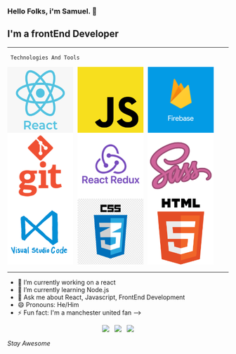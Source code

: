 ### Hello Folks, i'm Samuel.  👋

## I'm a frontEnd Developer
---

```
 Technologies And Tools

```




<img src="https://github.com/oluSammy/oluSammy/blob/master/img/react-log.png?raw=true"
     alt="Markdown Monster icon" width="150" height="150" 
     style="float: left; margin-right: 10px;"
/>

<img src="https://github.com/oluSammy/oluSammy/blob/master/img/js.png?raw=true"
     alt="Markdown Monster icon" width="150" height="150" 
     style="float: left; margin-right: 10px;"
/>
<img src="https://github.com/oluSammy/oluSammy/blob/master/img/firebase%20logo.png?raw=true"
     alt="Markdown Monster icon" width="150" height="150"
     style="float: left; margin-right: 10px;"
/>
<img src="https://github.com/oluSammy/oluSammy/blob/master/img/git%20logo-2.png?raw=true"
     alt="Markdown Monster icon" width="150" height="150"
     style="float: left; margin-right: 10px;"
/>
<img src="https://github.com/oluSammy/oluSammy/blob/master/img/react-redux.png?raw=true"
     alt="Markdown Monster icon" width="150" height="150"
     style="float: left; margin-right: 10px;"
/>

<img src="https://github.com/oluSammy/oluSammy/blob/master/img/sass%20logo.png?raw=true"
     alt="Markdown Monster icon" width="150" height="150"
     style="float: left; margin-right: 10px;"
/>

<img src="https://github.com/oluSammy/oluSammy/blob/master/img/vs%20code.png?raw=true"
     alt="Markdown Monster icon" width="150" height="150"
     style="float: left; margin-right: 10px;"
/>
<img src="https://github.com/oluSammy/oluSammy/blob/master/img/css%20logo-2.png?raw=true"
     alt="Markdown Monster icon" width="150" height="150"
     style="float: left; margin-right: 10px;"
/>

<img src="https://github.com/oluSammy/oluSammy/blob/master/img/html%20logo.png?raw=true"
     alt="Markdown Monster icon" width="150" height="150"
     style=" margin-right: 10px;"
/>

___


- 🔭 I’m currently working on a react 
- 🌱 I’m currently learning Node.js
- 💬 Ask me about React, Javascript, FrontEnd Development
- 😄 Pronouns: He/Him
- ⚡ Fun fact: I'm a manchester united fan
-->

<p align='center'>
<a href="https://twitter.com/olusamayor"><img height="30" src="https://github.com/WaylonWalker/WaylonWalker/blob/main/icon/twitter.png?raw=true"></a>&nbsp;&nbsp;
<a href="https://www.instagram.com/samueldii"><img height="30" src="https://github.com/WaylonWalker/WaylonWalker/blob/main/icon/instagram.jpg?raw=true"></a>&nbsp;&nbsp;
<a href="www.linkedin.com/in/samuel-olumorin"><img height="30" src="https://github.com/WaylonWalker/WaylonWalker/blob/main/icon/linkedin.png?raw=true"></a>
</p

# *Stay Awesome*
